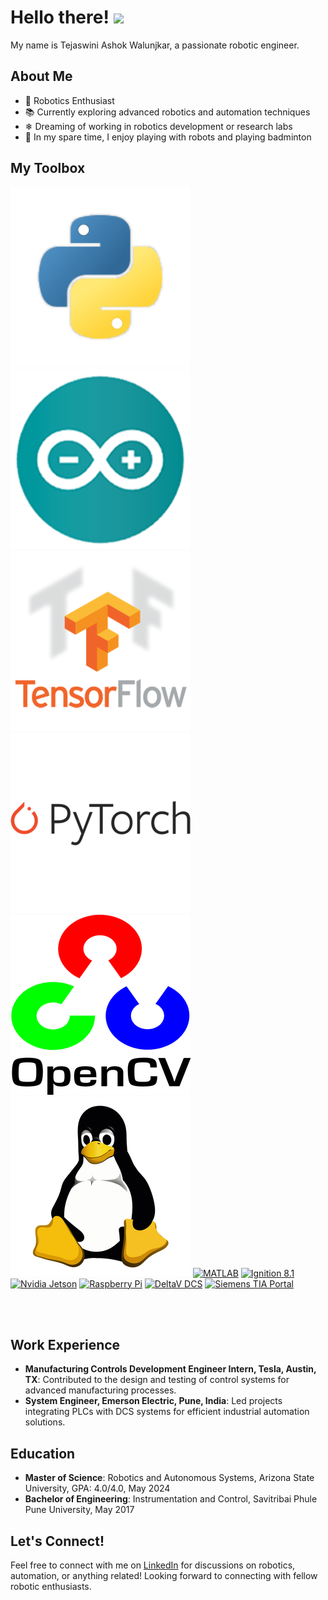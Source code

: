 # Hello there! <img src="https://emojis.slackmojis.com/emojis/images/1577305505/7373/hand_wave.gif?1577305505" width="30" />

My name is Tejaswini Ashok Walunjkar, a passionate robotic engineer.

## About Me

- 🤖 Robotics Enthusiast
- 📚 Currently exploring advanced robotics and automation techniques
- ❄ Dreaming of working in robotics development or research labs
- 🏸 In my spare time, I enjoy playing with robots and playing badminton

## My Toolbox

[![Python](https://raw.githubusercontent.com/github/explore/master/topics/python/python.png)](https://www.python.org/)
[![Arduino](https://raw.githubusercontent.com/github/explore/master/topics/arduino/arduino.png)](https://www.arduino.cc/)
[![TensorFlow](https://raw.githubusercontent.com/github/explore/master/topics/tensorflow/tensorflow.png)](https://www.tensorflow.org/)
[![PyTorch](https://raw.githubusercontent.com/github/explore/master/topics/pytorch/pytorch.png)](https://pytorch.org/)
[![OpenCV](https://raw.githubusercontent.com/github/explore/master/topics/opencv/opencv.png)](https://opencv.org/)
[![Linux](https://raw.githubusercontent.com/github/explore/master/topics/linux/linux.png)](https://www.linux.org/)
[![MATLAB](https://upload.wikimedia.org/wikipedia/commons/2/21/Matlab_Logo.png)](https://www.mathworks.com/products/matlab.html)
[![Ignition 8.1](https://www.inductiveautomation.com/wp-content/uploads/2020/07/logo.svg)](https://inductiveautomation.com/ignition/)
[![Nvidia Jetson](https://developer.nvidia.com/sites/default/files/akamai/embedded/images/jetson_logo_200px.png)](https://developer.nvidia.com/embedded/jetson-developer-kit)
[![Raspberry Pi](https://www.raspberrypi.org/homepage-9df4b/favicon.png)](https://www.raspberrypi.org/)
[![DeltaV DCS](https://upload.wikimedia.org/wikipedia/commons/c/c4/Emerson_logo.svg)](https://www.emerson.com/en-us/automation/deltav)
[![Siemens TIA Portal](https://upload.wikimedia.org/wikipedia/commons/4/47/Siemens_Logo.svg)](https://new.siemens.com/global/en/products/automation/systems/tia-portal.html)


<br/><br/>

## Work Experience

- **Manufacturing Controls Development Engineer Intern, Tesla, Austin, TX**: Contributed to the design and testing of control systems for advanced manufacturing processes.
- **System Engineer, Emerson Electric, Pune, India**: Led projects integrating PLCs with DCS systems for efficient industrial automation solutions.

## Education

- **Master of Science**: Robotics and Autonomous Systems, Arizona State University, GPA: 4.0/4.0, May 2024
- **Bachelor of Engineering**: Instrumentation and Control, Savitribai Phule Pune University, May 2017

## Let's Connect!

Feel free to connect with me on [LinkedIn](https://www.linkedin.com/in/tejaswini-ashok-walunjkar) for discussions on robotics, automation, or anything related! Looking forward to connecting with fellow robotic enthusiasts.
